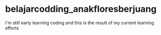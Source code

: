 # belajarcodding_anakfloresberjuang
I'm still early learning coding and this is the result of my current learning efforts
